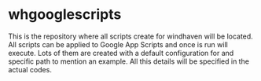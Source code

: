# whgooglescripts
This is the repository where all scripts create for windhaven will be located. All scripts can be applied to Google App Scripts and once is run 
will execute. Lots of them are created with a default configuration for and specific path to mention an example.
All this details will be specified in the actual codes.
